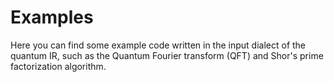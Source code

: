 # Examples

Here you can find some example code written in the input dialect of the quantum IR, such as the Quantum Fourier transform (QFT) and Shor's prime factorization algorithm.
